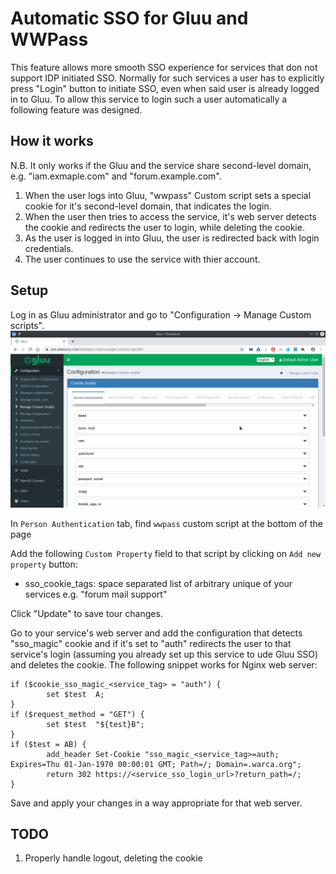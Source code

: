 # Automatic SSO for Gluu and WWPass
This feature allows more smooth SSO experience for services that don not support IDP initiated SSO.
Normally for such services a user has to explicitly press "Login" button to initiate SSO, even when said user is already logged in to Gluu.
To allow this service to login such a user automatically a following feature was designed.



## How it works
N.B. It only works if the Gluu and the service share second-level domain, e.g. "iam.exmaple.com" and "forum.example.com".
1. When the user logs into Gluu, "wwpass" Custom script sets a special cookie for it's second-level domain, that indicates the login.
2. When the user then tries to access the service, it's web server detects the cookie and redirects the user to login, while deleting the cookie.
3. As the user is logged in into Gluu, the user is redirected back with login credentials.
4. The user continues to use the service with thier account.

## Setup

Log in as Gluu administrator and go to "Configuration -> Manage Custom scripts".
![Person Authentication](./images/custom_script1.png)

In `Person Authentication` tab, find `wwpass` custom script at the bottom of the page

Add the following `Custom Property` field to that script by clicking on `Add new property` button:

- sso_cookie_tags: space separated list of arbitrary unique of your services e.g. "forum mail support"

Click "Update" to save tour changes.

Go to your service's web server and add the configuration that detects "sso_magic" cookie and if it's set to "auth" redirects the user to that service's login (assuming you already set up this service to ude Gluu SSO) and deletes the cookie. The following snippet works for Nginx web server:
```nginx
if ($cookie_sso_magic_<service_tag> = "auth") {
        set $test  A;
}
if ($request_method = "GET") {
        set $test  "${test}B";
}
if ($test = AB) {
        add_header Set-Cookie "sso_magic_<service_tag>=auth; Expires=Thu 01-Jan-1970 00:00:01 GMT; Path=/; Domain=.warca.org";
        return 302 https://<service_sso_login_url>?return_path=/;
}
```

Save and apply your changes in a way appropriate for that web server.

## TODO
1. Properly handle logout, deleting the cookie